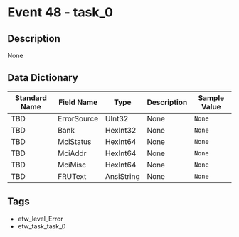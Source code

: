 # Event 48 - task_0

## Description
None

## Data Dictionary
|Standard Name|Field Name|Type|Description|Sample Value|
|---|---|---|---|---|
|TBD|ErrorSource|UInt32|None|`None`|
|TBD|Bank|HexInt32|None|`None`|
|TBD|MciStatus|HexInt64|None|`None`|
|TBD|MciAddr|HexInt64|None|`None`|
|TBD|MciMisc|HexInt64|None|`None`|
|TBD|FRUText|AnsiString|None|`None`|

## Tags
* etw_level_Error
* etw_task_task_0